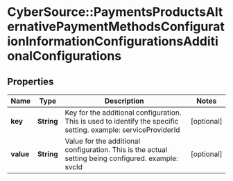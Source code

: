 # CyberSource::PaymentsProductsAlternativePaymentMethodsConfigurationInformationConfigurationsAdditionalConfigurations

## Properties
Name | Type | Description | Notes
------------ | ------------- | ------------- | -------------
**key** | **String** | Key for the additional configuration. This is used to identify the specific setting. example: serviceProviderId  | [optional] 
**value** | **String** | Value for the additional configuration. This is the actual setting being configured. example: svcId  | [optional] 


